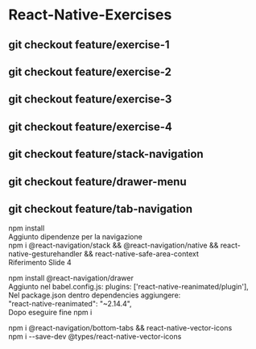 # React-Native-Exercises

## git checkout feature/exercise-1 
## git checkout feature/exercise-2
## git checkout feature/exercise-3
## git checkout feature/exercise-4
## git checkout feature/stack-navigation
## git checkout feature/drawer-menu
## git checkout feature/tab-navigation

npm install</br>
Aggiunto dipendenze per la navigazione </br>
npm i @react-navigation/stack && @react-navigation/native && react-native-gesturehandler && react-native-safe-area-context </br>
Riferimento Slide 4</br>

npm install @react-navigation/drawer</br>
Aggiunto nel babel.config.js: plugins: ['react-native-reanimated/plugin'],</br>
Nel package.json dentro dependencies aggiungere:</br>
"react-native-reanimated": "~2.14.4",</br>
Dopo eseguire fine npm i

npm i @react-navigation/bottom-tabs && react-native-vector-icons</br>
npm i --save-dev @types/react-native-vector-icons

